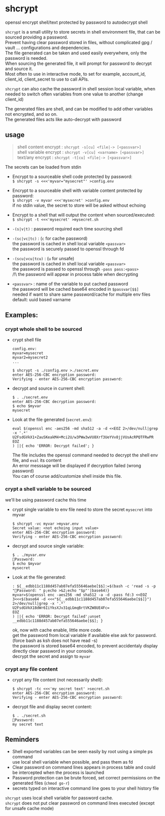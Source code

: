 # shcrypt
openssl encrypt shell/text protected by password to autodecrypt shell

`shcrypt` is a small utility to store secrets in shell environment file, that can be sourced providing a password.  
Prevent having clear password stored in files, without complicated gpg / vault ... configurations and dependencies.  
The file generated can be taken and used easily everywhere, only the password is needed.  
When sourcing the generated file, it will prompt for password to decrypt and source it.  
Most often to use in interactive mode, to set for example, account_id, client_id, client_secret to use to call APIs.

`shcrypt` can also cache the password in shell session local variable, when needed to switch often variables from one value to another
(change client_id)

The generated files are shell, and can be modified to add other variables not encrypted, and so on.  
The generated files acts like auto-decrypt with password

## usage
>    shell content encrypt : `shcrypt -s[cu] <file|-> [<passvar>]`  
>    shell variable encrypt  : `shcrypt -v[cu] <varname> [<passvar>]`  
>    text/any encrypt : `shcrypt -t[cu] <file|-> [<passvar>]`  

The secrets can be loaded from stdin

* Encrypt to a sourceable shell code protected by password:  
      `$ shcrypt -s <<<'myvar="mysecret"' >config.env`

* Encrypt to a sourceable shell with variable content protected by password:  
      `$ shcrypt -v myvar <<<'mysecret' >config.env`  
      if no stdin value, the secret to store will be asked without echoing

* Encrypt to a shell that will output the content when sourced/executed:  
      `$ shcrypt -t <<<'mysecret' >mysecret.sh`
    
* `-(s|v|t)` : password required each time sourcing shell
* `-(sc|vc|tc)` : (`c` for cache password)  
            the password is cached in shell local variable `<passvar>`  
            the password is securely passed to openssl through fd  
* `-(scu|vcu|tcu)` : (`u` for unsafe)  
            the password is cached in shell local variable `<passvar>`  
            the password is passed to openssl through `-pass pass:<pass>`  
            /!\ the password will appear in process table when decrypting  

* `<passvar>` : name of the variable to put cached password  
            the password will be cached base64 encoded in `$passvar[$$]`  
            needed if want to share same password/cache for multiple env files  
            default: uuid based varname  

## Examples:

### crypt whole shell to be sourced

* crypt shell file
    ```
    config.env:
    myvar=mysecret
    myvar2=mysecret2
    ...
    ```
    ```
    $ shcrypt -s ./config.env >./secret.env
    enter AES-256-CBC encryption password:
    Verifying - enter AES-256-CBC encryption password:
    ```
* decrypt and source in current shell:
    ```
    $ . ./secret.env
    enter AES-256-CBC decryption password: 
    $ echo $myvar
    mysecret
    ```
* Look at the file generated (`secret.env`):
    ```
    eval $(openssl enc -aes256 -md sha512 -a -d <<EOZ 2>/dev/null|grep -x '.*'
    U2FsdGVkX1+ZauSKeakM4+Mci2U/w3PWw3wVU8Xrf3UeYVv8jjVUsAcRPQTFRwPR
    EOZ
    ) ||{ echo 'ERROR: Decrypt failed'; }  
    ```
    The file includes the openssl command needed to decrypt the shell env file, and `eval` its content  
    An error messsage will be displayed if decryption failed (wrong password)  
    You can of course add/customize shell inside this file.  

### crypt a shell variable to be sourced

we'll be using password cache this time

* crypt single variable to env file
    need to store the secret `mysecret` into myvar
    ```
    $ shcrypt -vc myvar >myvar.env
    Secret value: <not echoing input value>
    enter AES-256-CBC encryption password:
    Verifying - enter AES-256-CBC encryption password:
    ```
* decrypt and source single variable:
    ```
    $ . ./myvar.env
    🔐Password: 
    $ echo $myvar
    mysecret
    ```

* Look at the file generated:
    ```
    : ${__edbb11c1188d457ab07efa555646aebe[$$]:=$(bash -c 'read -s -p "🔐Password: " p;echo >&2;echo "$p"'|base64)}
    myvar=$(openssl enc -aes256 -md sha512 -a -d -pass fd:3 <<EOZ 3<<<$(base64 -d <<<"${__edbb11c1188d457ab07efa555646aebe[$$]}") 2>/dev/null|grep -x '.*'
    U2FsdGVkX18dWr6IiYksXJv31qLGmqBrtVKZW8UE4Fc=
    EOZ
    ) ||{ echo 'ERROR: Decrypt failed';unset __edbb11c1188d457ab07efa555646aebe[$$]; }
    ```
    ok, now with cache enable, little more code.  
    get the password from local variable if available else ask for password. (force bash as ksh does not have read -s)  
    the password is stored base64 encoded, to prevent accidentaly display directly clear password in your console.  
    decrypt the secret and assign to `myvar`

### crypt any file content 

* crypt any file content (not necessarily shell):
    ```
    $ shcrypt -tc <<<'my secret text' >secret.sh
    enter AES-256-CBC encryption password:
    Verifying - enter AES-256-CBC encryption password:
    ```
* decrypt file and display secret content:
    ```
    $ . ./secret.sh
    🔐Password: 
    my secret text
    ```

## Reminders

* Shell exported variables can be seen easily by root using a simple ps command  
    use local shell variable when possible, and pass them as fd
* Clear password on command lines appears in process table and could be intercepted when the process is launched
* Password protection can be brute forced, set correct permissions on the generated files (`chmod go-r`)
* secrets typed on interactive command line goes to your shell history file

`shcrypt` uses local shell variable for password cache.  
`shcrypt` does not put clear password on command lines executed (except for unsafe cache mode)  
